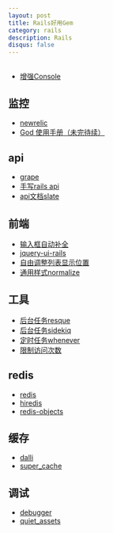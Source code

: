 ```yaml
---
layout: post
title: Rails好用Gem
category: rails
description: Rails
disqus: false
---
```


## 
* [增强Console](https://github.com/janlelis/irbtools)


## 监控
* [newrelic]()
* [God 使用手册（未完待续）](https://ruby-china.org/topics/21354)

## api
* [grape]()
* [手写rails api](https://ruby-china.org/topics/25822)
* [api文档slate](https://github.com/tripit/slate)

## 前端
* [输入框自动补全](https://github.com/crowdint/rails3-jquery-autocomplete)
* [jquery-ui-rails](https://github.com/joliss/jquery-ui-rails)
* [自由调整列表显示位置](https://github.com/swanandp/acts_as_list)
* [通用样式normalize](https://github.com/necolas/normalize.css)

## 工具
* [后台任务resque]()
* [后台任务sidekiq](https://docs.google.com/document/d/19rvLoX38NMHr1g9_ogkyWp4lnhD5B8N5acK-BcM9UMI/edit?pli=1#)
* [定时任务whenever]()
* [限制访问次数](https://github.com/andreareginato/redis-throttle)

## redis
* [redis]()
* [hiredis]()
* [redis-objects]()

## 缓存
* [dalli]()
* [super_cache]()

## 调试
* [debugger]()
* [quiet_assets]()